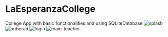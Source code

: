 # LaEsperanzaCollege
College App with basic functionalities and using SQLiteDatabase
![splash](https://user-images.githubusercontent.com/72715151/120263939-f7c9af80-c259-11eb-9612-3866b634c389.jpg) ![onborad](https://user-images.githubusercontent.com/72715151/120263991-1465e780-c25a-11eb-808f-94e8e3977eb8.jpg)
![login](https://user-images.githubusercontent.com/72715151/120264016-2051a980-c25a-11eb-805d-92b5e738fcc4.jpg)
![main-teacher](https://user-images.githubusercontent.com/72715151/120264041-29427b00-c25a-11eb-9568-d45c018eaaef.jpg)
